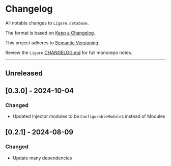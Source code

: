 # Changelog

All notable changes to `Ligare.database`.

The format is based on [Keep a Changelog](https://keepachangelog.com/en/1.1.0/).

This project adheres to [Semantic Versioning](https://semver.org/spec/v2.0.0.html).

Review the `Ligare` [CHANGELOG.md](https://github.com/uclahs-cds/Ligare/blob/main/CHANGELOG.md) for full monorepo notes.


---
## Unreleased

## [0.3.0] - 2024-10-04
### Changed
* Updated Injector modules to be `ConfigurableModule`s instead of Modules

## [0.2.1] - 2024-08-09
### Changed
* Update many dependencies
